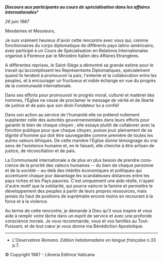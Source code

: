 ***Discours aux participants au cours de spécialisation dans les affaires internationales****

*26 juin 1987*

Mesdames et Messieurs,

Je suis vraiment heureux d'avoir cette rencontre avec vous qui, comme fonctionnaires du corps diplomatique de différents pays latino-américains, avez participé à un Cours de Spécialisation en Relations Internationales organisé à Florence par le Ministère Italien des Affaires Etrangères.

A différentes reprises, le Saint-Siège a démontré sa grande estime pour le travail qu'accomplissent les Représentants Diplomatiques, spécialement quand ils tendent à promouvoir la paix, l'entente et la collaboration entre les peuples, et à encourager un fructueux et noble échange en vue du progrès de la communauté internationale.

Dans ses efforts pour promouvoir le progrès moral, culturel et matériel des hommes, l'Église ne cesse de proclamer le message de vérité et de liberté de justice et de paix que son divin Fondateur lui a confié!

Dans son action au service de l'humanité elle ne prétend nullement supplan­ter celle des autorités gouvernementales dans leurs efforts pour garantir le bien de chaque citoyen ; elle essaye plutôt de collaborer avec la fonction publique pour que chaque citoyen, puisse jouir pleinement de sa dignité d'homme qui doit être sauve­gardée comme première de toutes les autres valeurs éthiques. De cette manière l'Église donne témoignage du vrai sens de l'existence humaine et, en le faisant, elle cherche à être artisan de justice, de réconciliation et de paix.

La Communauté internationale a de plus en plus besoin de prendre cons­cience de la priorité des valeurs humaines -- du bien de chaque personne et de la société-- au-delà des intérêts économiques et politiques qui accentuent chaque jour davantage les scandaleuses distances entre les pays riches et les Pays pauvres. C'est uniquement une aide réelle, n'ayant d'autre motif que la solidarité, qui pourra vaincre la famine et permettre le développement des peuples à partir de leurs propres ressources, mais jamais du haut de positions de suprématie encore moins en recourant à la force et à la violence.

Au terme de cette rencontre, je demande à Dieu qu'il vous inspire et vous aide à remplir votre tâche dans un esprit de service et avec une profonde conscience morale. Je vous recommande, vous et vos familles au Tout-Puissant, et de tout cœur je vous donne ma Bénédiction Apostolique.

* * *

* *L'Osservatore Romano. Edition hebdomadaire en langue française* n.33 p.7.

© Copyright 1987 - Libreria Editrice Vaticana